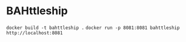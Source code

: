 # BAHttleship

`docker build -t bahttleship .`
`docker run -p 8081:8081 bahttleship`
`http://localhost:8081`